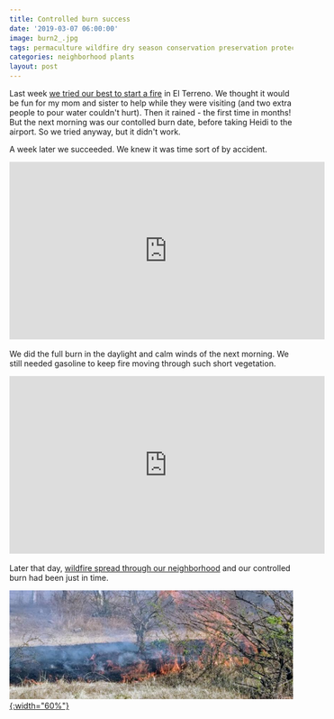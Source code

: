 ```yaml
---
title: Controlled burn success
date: '2019-03-07 06:00:00'
image: burn2_.jpg
tags: permaculture wildfire dry season conservation preservation protection
categories: neighborhood plants
layout: post
---
```


Last week [we tried our best to start a fire](https://reverdecer.annalisagross.com/2019/02/26/controlled-burn/) in El Terreno. We thought it would be fun for my mom and sister to help while they were visiting (and two extra people to pour water couldn't hurt). Then it rained - the first time in months! But the next morning was our contolled burn date, before taking Heidi to the airport. So we tried anyway, but it didn't work.

A week later we succeeded. We knew it was time sort of by accident.

<iframe width="560" height="315" src="https://www.youtube-nocookie.com/embed/TUOrQ00NdxA" frameborder="0" allow="accelerometer; autoplay; encrypted-media; gyroscope; picture-in-picture" allowfullscreen></iframe>

We did the full burn in the daylight and calm winds of the next morning. We still needed gasoline to keep fire moving through such short vegetation.

<iframe width="560" height="315" src="https://www.youtube-nocookie.com/embed/2rRYDvzdD5Y" frameborder="0" allow="accelerometer; autoplay; encrypted-media; gyroscope; picture-in-picture" allowfullscreen></iframe>

Later that day, [wildfire spread through our neighborhood](https://reverdecer.annalisagross.com/2019/03/08/wildfire/) and our controlled burn had been just in time.

[![](/images/wildfire2_.jpg){:width="60%"}](/images/wildfire2.jpg)